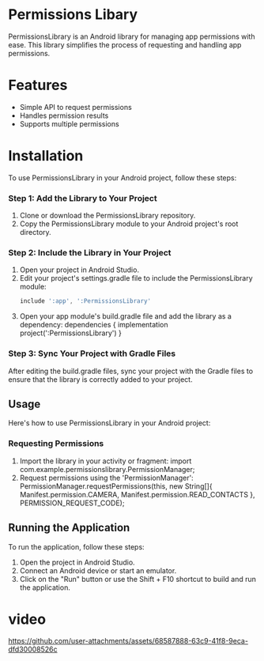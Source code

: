 # Permissions Libary

PermissionsLibrary is an Android library for managing app permissions with ease. This library simplifies the process of requesting and handling app permissions.

# Features
- Simple API to request permissions
- Handles permission results
- Supports multiple permissions


# Installation
To use PermissionsLibrary in your Android project, follow these steps:

### Step 1: Add the Library to Your Project

1. Clone or download the PermissionsLibrary repository.
2. Copy the PermissionsLibrary module to your Android project's root directory.
   
### Step 2: Include the Library in Your Project

1. Open your project in Android Studio.
2. Edit your project's settings.gradle file to include the PermissionsLibrary module:
   ```groovy
   include ':app', ':PermissionsLibrary'
3. Open your app module's build.gradle file and add the library as a dependency:
   dependencies {
    implementation project(':PermissionsLibrary')
   }

### Step 3: Sync Your Project with Gradle Files

After editing the build.gradle files, sync your project with the Gradle files to ensure that the library is correctly added to your project.

## Usage
Here's how to use PermissionsLibrary in your Android project:

### Requesting Permissions
1. Import the library in your activity or fragment:
   import com.example.permissionslibrary.PermissionManager;
2. Request permissions using the 'PermissionManager':
   PermissionManager.requestPermissions(this, new String[]{
    Manifest.permission.CAMERA,
    Manifest.permission.READ_CONTACTS
   }, PERMISSION_REQUEST_CODE);
   
## Running the Application
To run the application, follow these steps:

1. Open the project in Android Studio.
2. Connect an Android device or start an emulator.
3. Click on the "Run" button or use the Shift + F10 shortcut to build and run the application.



# video 

https://github.com/user-attachments/assets/68587888-63c9-41f8-9eca-dfd30008526c







